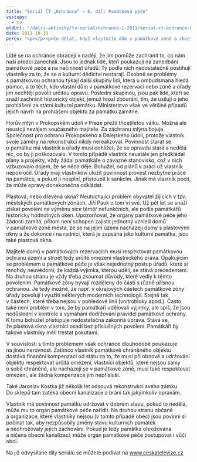 ```yaml
---
title: "Seriál ČT „Ochránce“ – 6. díl: Památková péče"
vystupy:
  - tv
oldUrl: "/dalsi-aktivity/tv-serial/ochrance-i-2011/serial-ct-ochrance-6-dil-pamatkova-pece/"
date: 2011-10-10
perex: "<p></p><p>Co dělat, když vlastníte dům v památkové zóně a chcete měnit okna? Můžete něco dělat, když chodíte kolem chátrající památky, o kterou se vlastníci nestarají? 6. díl seriálu Ochránce, který v premiéře vysílá ČT2 v úterý 11. 10. v 17:20 hod a v repríze ve středu 12. 10. v 9:30 bude právě o ochraně památek.</p>"
---
```


<!-- imported from the old website -->

<p>Lidé se na ochránce obracejí v naději, že jim pomůže zachránit to, co nám naši předci zanechali. Jsou to jednak lidé, kteří poukazují na zanedbání památkové péče a na nečinnost úřadů. Ty podle nich nedostatečně postihují vlastníky za to, že se o kulturní dědictví nestarají. Osobně se problémy s památkovou ochranou týkají další skupiny lidí, která u ombudsmana hledá pomoc, a to těch, kdo vlastní dům v památkové rezervaci nebo zóně a úřady jim nechtějí povolit určitou opravu. Poslední skupinou, jsou pak lidé, kteří se snaží zachránit historický objekt, jemuž hrozí zbourání, tím, že usilují o jeho prohlášení za státní kulturní památku. Ministerstvo však ve většině případů jejich návrh na prohlášení objektu za památku zamítne.</p><p>Horův mlýn v Prokopském údolí v Praze přežil třicetiletou válku. Možná ale neustojí nezájem současného majitele. Za záchranu mlýna bojuje Společnost pro ochranu Prokopského a Dalejského údolí, protože vlastník svoje záměry na rekonstrukci nikdy nerealizoval. Povinnost starat se o památku má vlastník a úřady musí dohlížet, že se opravdu stará a nedělá nic, co by ji poškozovalo. V tomto případě vlastník neustále jen předkládal plány a projekty, vždy žádal památkáře o závazné stanovisko, což v nich vzbuzovalo dojem, že se něco děje. Bohužel, od plánů k práci už vlastník nepokročil. Úřady mají vlastníkovi uložit povinnost provést nezbytné práce na památce, a pokud ji nesplní, přistoupit k sankcím. Jinak má vlastník pocit, že může opravy donekonečna odkládat.</p><p>Plastová, nebo dřevěná okna? Neutuchající problém obyvatel žijících v tzv. městských památkových zónách. Jiří Pauk o tom ví své. Už pět let se snaží získat povolení na výměnu sice téměř nefunkčních, ale podle památkářů historicky hodnotných oken. Upozorňoval, že orgány památkové péče jeho žádosti zamítá, přitom není schopen zajistit jednotný vzhled domů v památkové zóně města, že se na jejím území nacházejí domy s plastovými okny a že dokonce i na radnici, která je zapsána jako kulturní památka, jsou také plastová okna. </p><p>Majitelé domů v památkových rezervacích musí respektovat památkovou ochranu území a strpět tedy určité omezení vlastnického práva. Opakujícím se problémem u památkové péče je však nejednotný postup úřadů, které si mnohdy neuvědomí, že každá výjimka, kterou udělí, se stává precedentem. Na druhou stranu je vždy třeba zkoumat důvody, které vedly k těmto povolením. Památkové zóny bývají rozděleny do částí s různě přísnou ochranou. Je tedy možné, že např. v okrajových částech památkové zóny úřady povolují i využití některých moderních technologií. Stejně tak v částech, které třeba nejsou v pohledové linii (vnitrobloky apod.). Často také není problém v tom, že by památkáři udělovali výjimky, ale spíš, že jsou nedůslední v kontrole a vymáhání dodržování pravidel památkové ochrany. K tomu bohužel přistupuje nedostatečná zákonná úprava. Stává se, že plastová okna vlastníci osadí bez příslušných povolení. Památkáři by takové vlastníky měli trestat pokutami.</p><p>V souvislosti s tímto problémem však ochránce dlouhodobě poukazuje na jinou nerovnost. Zatímco vlastník památkově chráněného objektu dostává finanční kompenzaci od státu za to, že musí při obnově a udržování objektu respektovat určitá omezení, vlastníci objektů, které nejsou samy o sobě chráněné, ale nacházejí se v památkové zóně, musí také respektovat omezení, ale žádná kompenzace jim nepřísluší.</p><p>Také Jaroslav Kostka již několik let odsouvá rekonstrukci svého zámku. Do sklepů tam zatéká obecní kanalizace a brání tak jakýmkoliv opravám.</p><p>Vlastník má povinnost památku udržovat v dobrém stavu, pokud to nedělá, může mu to orgán památkové péče nařídit. Na druhou stranu občané a organizace, které vlastníky nejsou (v tomto případě obec) jsou povinni si počínat tak, aby nezpůsobily změny stavu kulturních památek a neohrožovaly jejich zachování. Pokud je tedy památka ohrožována a ničena obecní kanalizací, může orgán památkové péče postupovat i vůči obci.</p><p>Na již odvysílané díly seriálu se můžete podívat na <a title="Otevření do nového okna" href="http://www.ceskatelevize.cz/" class="-" target="_blank">www.ceskatelevize.cz</a> <img alt="" src="https://www.ochrance.cz/typo3/ext/od_linkdesc/icons/external.gif" class="od_linkdesc_icon_external" /></p>
